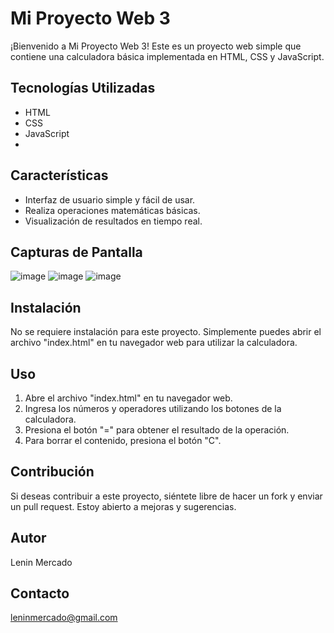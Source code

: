 # Mi Proyecto Web 3

¡Bienvenido a Mi Proyecto Web 3! Este es un proyecto web simple que contiene una calculadora básica implementada en HTML, CSS y JavaScript.

## Tecnologías Utilizadas

- HTML
- CSS
- JavaScript
- 
## Características

- Interfaz de usuario simple y fácil de usar.
- Realiza operaciones matemáticas básicas.
- Visualización de resultados en tiempo real.

## Capturas de Pantalla

![image](https://github.com/leninmercado/proyecto-web-3/assets/145501901/5ee176ba-93ab-4537-8bd5-2c0c2c45c539)
![image](https://github.com/leninmercado/proyecto-web-3/assets/145501901/518224f4-47a4-4a93-8ad1-599dbe0253f3)
![image](https://github.com/leninmercado/proyecto-web-3/assets/145501901/216f7238-a6dd-4148-bd55-fb76a9f34f8b)


## Instalación

No se requiere instalación para este proyecto. Simplemente puedes abrir el archivo "index.html" en tu navegador web para utilizar la calculadora.

## Uso

1. Abre el archivo "index.html" en tu navegador web.
2. Ingresa los números y operadores utilizando los botones de la calculadora.
3. Presiona el botón "=" para obtener el resultado de la operación.
4. Para borrar el contenido, presiona el botón "C".

## Contribución

Si deseas contribuir a este proyecto, siéntete libre de hacer un fork y enviar un pull request. Estoy abierto a mejoras y sugerencias.

## Autor
Lenin Mercado

## Contacto
leninmercado@gmail.com


